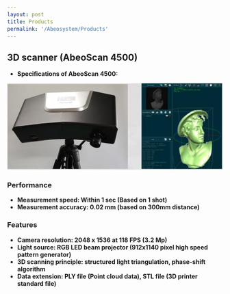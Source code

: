```yaml
---
layout: post
title: Products
permalink: '/Abeosystem/Products'
---
```


## 3D scanner (AbeoScan 4500)
- <strong> Specifications of AbeoScan 4500:</strong>

<img src="../assets/img/10.jpg" alt="professor" >

### <strong> Performance <strong>
- Measurement speed: Within 1 sec (Based on 1 shot)
- Measurement accuracy: 0.02 mm (based on 300mm distance)

### <strong> Features </strong>
- Camera resolution: 2048 x 1536 at 118 FPS (3.2 Mp)
- Light source: RGB LED beam projector (912x1140 pixel high speed pattern generator)
- 3D scanning principle: structured light triangulation, phase-shift algorithm
- Data extension: PLY file (Point cloud data), STL file (3D printer standard file)